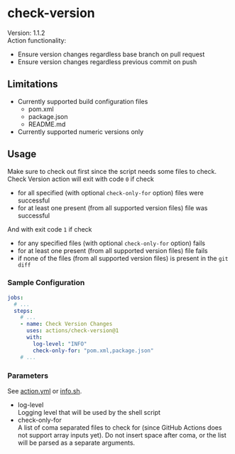 # check-version

Version: 1.1.2  
Action functionality:

- Ensure version changes regardless base branch on pull request
- Ensure version changes regardless previous commit on push

## Limitations

- Currently supported build configuration files
    - pom.xml
    - package.json
    - README.md
- Currently supported numeric versions only

## Usage

Make sure to check out first since the script needs some files to check.   
Check Version action will exit with code `0` if check

- for all specified (with optional `check-only-for` option) files were successful
- for at least one present (from all supported version files) file was successful

And with exit code `1` if check

- for any specified files (with optional `check-only-for` option) fails
- for at least one present (from all supported version files) file fails
- if none of the files (from all supported version files) is present in the `git diff`

### Sample Configuration

```yaml
jobs:
  # ...
  steps:
    # ...
    - name: Check Version Changes
      uses: actions/check-version@1
      with:
        log-level: "INFO"
        check-only-for: "pom.xml,package.json"
    # ...
```

### Parameters

See [action.yml](action.yml) or [info.sh](src/check-version/info.sh).

- log-level   
  Logging level that will be used by the shell script
- check-only-for    
  A list of coma separated files to check for (since GitHub Actions does not support array inputs yet).
  Do not insert space after coma, or the list will be parsed as a separate arguments.
